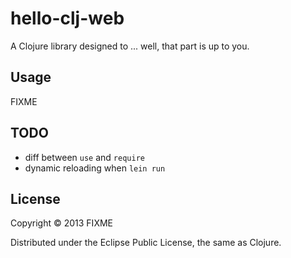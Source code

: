 # hello-clj-web

A Clojure library designed to ... well, that part is up to you.

## Usage

FIXME

## TODO

  - diff between `use` and `require`
  - dynamic reloading when `lein run`

## License

Copyright © 2013 FIXME

Distributed under the Eclipse Public License, the same as Clojure.
